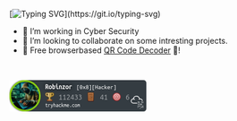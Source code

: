 [![Typing SVG](https://readme-typing-svg.demolab.com?font=Fira+Code&pause=1000&color=2BDF04&random=false&width=435&lines=Hi%2C+I+am+Robinzor!)](https://git.io/typing-svg)
- 👀 I’m working in Cyber Security
- 💞️ I’m looking to collaborate on some intresting projects.
- 📲 Free browserbased [QR Code Decoder](https://robinzor.nl/qr) 🚀!
</br>

![TryHackMe Badge](https://raw.githubusercontent.com/Robinzor/tryhackme-badge-workflow/main/badge.png?version=1711055380)


